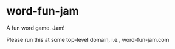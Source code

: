 word-fun-jam
============

A fun word game. Jam!

Please run this at some top-level domain, i.e., word-fun-jam.com


